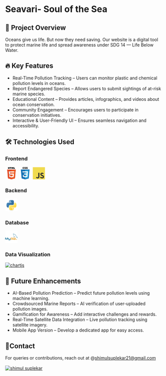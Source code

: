 # Seavari- Soul of the Sea

## 🌊 Project Overview
Oceans give us life. But now they need saving. Our website is a digital tool to protect marine life and spread awareness under SDG 14 — Life Below Water.

## 🔥 Key Features
- Real-Time Pollution Tracking – Users can monitor plastic and chemical pollution levels in oceans.
- Report Endangered Species – Allows users to submit sightings of at-risk marine species.
- Educational Content – Provides articles, infographics, and videos about ocean conservation.
- Community Engagement – Encourages users to participate in conservation initiatives.
- Interactive & User-Friendly UI – Ensures seamless navigation and accessibility.

## 🛠️ Technologies Used
### Frontend  
<a href="https://www.w3.org/html/"><img src="https://raw.githubusercontent.com/devicons/devicon/master/icons/html5/html5-original-wordmark.svg" alt="html5" width="40"/></a>
<a href="https://www.w3schools.com/css/"><img src="https://raw.githubusercontent.com/devicons/devicon/master/icons/css3/css3-original-wordmark.svg" alt="css3" width="40"/></a>
<a href="https://developer.mozilla.org/en-US/docs/Web/JavaScript"><img src="https://raw.githubusercontent.com/devicons/devicon/master/icons/javascript/javascript-original.svg" alt="javascript" width="40"/></a>

### Backend  
<a href="https://www.python.org"><img src="https://raw.githubusercontent.com/devicons/devicon/master/icons/python/python-original.svg" alt="python" width="40"/></a>

### Database  
<a href="https://www.mysql.com/"><img src="https://raw.githubusercontent.com/devicons/devicon/master/icons/mysql/mysql-original-wordmark.svg" alt="mysql" width="40"/></a>

### Data Visualization  
<a href="https://www.chartjs.org"><img src="https://www.chartjs.org/media/logo-title.svg" alt="chartjs" width="100"/></a>

  
## 🚀 Future Enhancements
- AI-Based Pollution Prediction – Predict future pollution levels using machine learning.
- Crowdsourced Marine Reports – AI verification of user-uploaded pollution images.
- Gamification for Awareness – Add interactive challenges and rewards.
- Real-Time Satellite Data Integration – Live pollution tracking using satellite imagery.
- Mobile App Version – Develop a dedicated app for easy access.

## 📩Contact
For queries or contributions, reach out at @shimulsuplekar21@gmail.com
<p align="left">
<a href="https://linkedin.com/in/shimul-suplekar-227167296" target="blank"><img align="center" src="https://raw.githubusercontent.com/rahuldkjain/github-profile-readme-generator/master/src/images/icons/Social/linked-in-alt.svg" alt="shimul suplekar" height="30" width="40" /></a>
</p>
